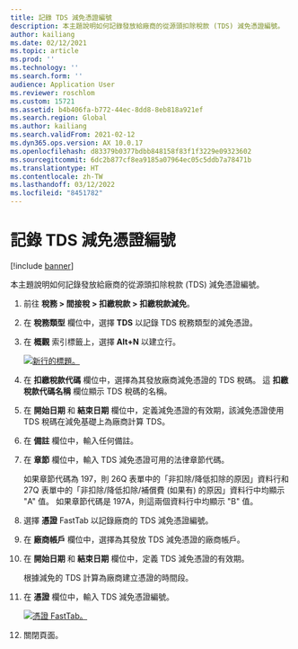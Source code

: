 ```yaml
---
title: 記錄 TDS 減免憑證編號
description: 本主題說明如何記錄發放給廠商的從源頭扣除稅款 (TDS) 減免憑證編號。
author: kailiang
ms.date: 02/12/2021
ms.topic: article
ms.prod: ''
ms.technology: ''
ms.search.form: ''
audience: Application User
ms.reviewer: roschlom
ms.custom: 15721
ms.assetid: b4b406fa-b772-44ec-8dd8-8eb818a921ef
ms.search.region: Global
ms.author: kailiang
ms.search.validFrom: 2021-02-12
ms.dyn365.ops.version: AX 10.0.17
ms.openlocfilehash: d83379b0377bdbb848158f83f1f3229e09323602
ms.sourcegitcommit: 6dc2b877cf8ea9185a07964ec05c5ddb7a78471b
ms.translationtype: HT
ms.contentlocale: zh-TW
ms.lasthandoff: 03/12/2022
ms.locfileid: "8451782"
---
```

# <a name="record-tds-concession-certificate-numbers"></a>記錄 TDS 減免憑證編號

[!include [banner](../includes/banner.md)]

本主題說明如何記錄發放給廠商的從源頭扣除稅款 (TDS) 減免憑證編號。

1. 前往 **稅務 \> 間接稅 \> 扣繳稅款 \> 扣繳稅款減免**。
2. 在 **稅務類型** 欄位中，選擇 **TDS** 以記錄 TDS 稅務類型的減免憑證。
3. 在 **概觀** 索引標籤上，選擇 **Alt+N** 以建立行。

    [![新行的標題。](./media/apac-ind-TDS-34.png)](./media/apac-ind-TDS-34.png)

4. 在 **扣繳稅款代碼** 欄位中，選擇為其發放廠商減免憑證的 TDS 稅碼。 這 **扣繳稅款代碼名稱** 欄位顯示 TDS 稅碼的名稱。
5. 在 **開始日期** 和 **結束日期** 欄位中，定義減免憑證的有效期，該減免憑證使用 TDS 稅碼在減免基礎上為廠商計算 TDS。
6. 在 **備註** 欄位中，輸入任何備註。
7. 在 **章節** 欄位中，輸入 TDS 減免憑證可用的法律章節代碼。

    如果章節代碼為 197，則 26Q 表單中的「非扣除/降低扣除的原因」資料行和 27Q 表單中的「非扣除/降低扣除/補償費 (如果有) 的原因」資料行中均顯示 "A" 值。 如果章節代碼是 197A，則這兩個資料行中均顯示 "B" 值。

8. 選擇 **憑證** FastTab 以記錄廠商的 TDS 減免憑證編號。
9. 在 **廠商帳戶** 欄位中，選擇為其發放 TDS 減免憑證的廠商帳戶。
10. 在 **開始日期** 和 **結束日期** 欄位中，定義 TDS 減免憑證的有效期。

    根據減免的 TDS 計算為廠商建立憑證的時間段。

11. 在 **憑證** 欄位中，輸入 TDS 減免憑證編號。

    [![憑證 FastTab。](./media/apac-ind-TDS-33.png)](./media/apac-ind-TDS-33.png)

12. 關閉頁面。
